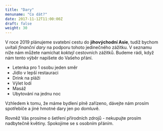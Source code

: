 ```yaml
---
title: "Dary"
menuname: "Co dát?"
date: 2017-11-12T11:00:00Z
draft: false
weight: 30
---
```


V roce 2019 plánujeme svatební cestu do **jihovýchodní Asie**, tudíž bychom uvítali
*finanční dary* na podporu tohoto jedinečného zážitku. V seznamu níže nám můžete
namíchat *koktejl* cestovních zážitků. Budeme rádi, když nám tento výběr
napíšete do Vašeho přání.

 - Letenka pro 1 osobu jeden směr
 - Jídlo v lepší restauraci
 - Drink na pláži
 - Výlet lodí
 - Masáž
 - Ubytování na jednu noc

Vzhledem k tomu, že máme bydlení plně zařízeno, dávejte nám prosím spotřebiče a
jiné hmotné dary jen po domluvě.

Rovněž Vás prosíme o šetření přírodních zdrojů - nekupujte prosím nadbytečně
květiny. Spokojíme se s osobním přáním.
